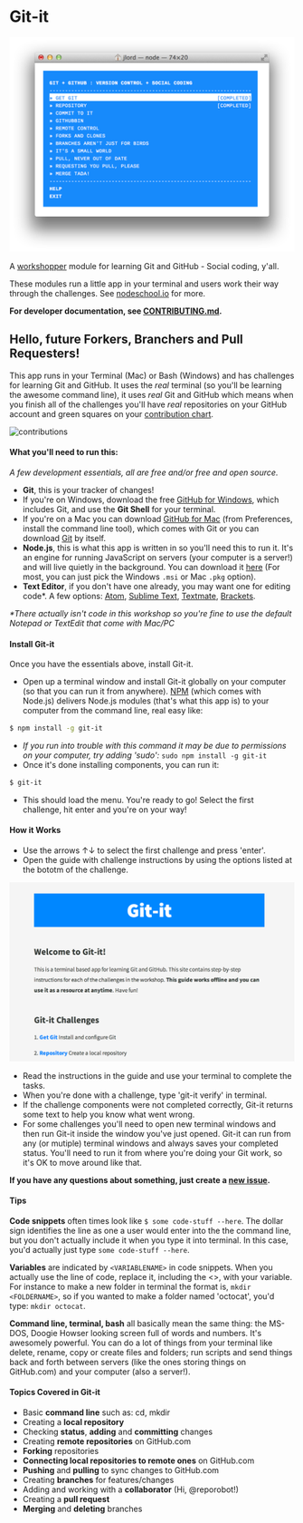 # Git-it

<!-- ![ss](https://raw2.github.com/jlord/git-it/master/git-it-ss.png) -->
![ss](git-it-ss.png)

A [workshopper](https://github.com/rvagg/workshopper) module for learning Git and GitHub - Social coding, y'all.

These modules run a little app in your terminal and users work their way through the challenges. See [nodeschool.io](http://nodeschool.io) for more.

**For developer documentation, see [CONTRIBUTING.md](#).**

## Hello, future Forkers, Branchers and Pull Requesters!

This app runs in your Terminal (Mac) or Bash (Windows) and has challenges for learning Git and GitHub. It uses the _real_ terminal (so you'll be learning the awesome command line), it uses _real_ Git and GitHub which means when you finish all of the challenges you'll have _real_ repositories on your GitHub account and green squares on your [contribution chart](https://github.com/blog/1360-introducing-contributions).

![contributions](https://raw2.github.com/jlord/git-it/master/ghcc.png)

#### What you'll need to run this:

_A few development essentials, all are free and/or free and open source._

- **Git**, this is your tracker of changes!
 - If you're on Windows, download the free [GitHub for Windows](http://windows.github.com), which includes Git, and use the **Git Shell** for your terminal.
 - If you're on a Mac you can download [GitHub for Mac](http://mac.github.com) (from Preferences, install the command line tool), which comes with Git or you can download  [Git](http://git-scm.com/downloads) by itself.
- **Node.js**, this is what this app is written in so you'll need this to run it. It's an engine for running JavaScript on servers (your computer is a server!) and will live quietly in the background. You can download it [here](http://nodejs.org/download/) (For most, you can just pick the Windows `.msi` or Mac `.pkg` option).
- **Text Editor**, if you don't have one already, you may want one for editing code*. A few options: [Atom](http://www.atom.io), [Sublime Text](http://www.sublimetext.com/2), [Textmate](http://macromates.com/download), [Brackets](http://brackets.io/).

_*There actually isn't code in this workshop so you're fine to use the default Notepad or TextEdit that come with Mac/PC_

#### Install Git-it

Once you have the essentials above, install Git-it.

- Open up a terminal window and install Git-it globally on your computer (so that you can run it from anywhere). [NPM](http://www.npmjs.org) (which comes with Node.js) delivers Node.js modules (that's what this app is) to your computer from the command line, real easy like:

```bash
$ npm install -g git-it
```
- _If you run into trouble with this command it may be due to permissions on your computer, try adding 'sudo':_ `sudo npm install -g git-it`
- Once it's done installing components, you can run it:

```bash
$ git-it
```
- This should load the menu. You're ready to go! Select the first challenge, hit enter and you're on your way!

#### How it Works

- Use the arrows ↑↓ to select the first challenge and press 'enter'.
- Open the guide with challenge instructions by using the options listed at the bototm of the challenge.

![img](guide-ss.png)

- Read the instructions in the guide and use your terminal to complete the tasks.
- When you're done with a challenge, type 'git-it verify' in terminal.
- If the challenge components were not completed correctly, Git-it returns some text to help you know what went wrong.
- For some challenges you'll need to open new terminal windows and then run Git-it inside the window you've just opened. Git-it can run from any  (or mutiple) terminal windows and always saves your completed status. You'll need to run it from where you're doing your Git work, so it's OK to move around like that.


**If you have any questions about something, just create a [new issue](https://github.com/jlord/git-it/issues/new).**

#### Tips

**Code snippets** often times look like `$ some code-stuff --here`. The dollar sign identifies the line as one a user would enter into the the command line, but you don't actually include it when you type it into terminal. In this case, you'd actually just type `some code-stuff --here`.

**Variables** are indicated by `<VARIABLENAME>` in code snippets. When you actually use the line of code, replace it, including the <>, with your variable. For instance to make a new folder in terminal the format is, `mkdir <FOLDERNAME>`, so if you wanted to make a folder named 'octocat', you'd type: `mkdir octocat`.

**Command line, terminal, bash** all basically mean the same thing: the MS-DOS, Doogie Howser looking screen full of words and numbers. It's awesomely powerful. You can do a lot of things from your terminal like delete, rename, copy or create files and folders; run scripts and send things back and forth between servers (like the ones storing things on GitHub.com) and your computer (also a server!).


#### Topics Covered in Git-it

- Basic **command line** such as: cd, mkdir
- Creating a **local repository**
- Checking **status**, **adding** and **committing** changes
- Creating **remote repositories** on GitHub.com
- **Forking** repositories
- **Connecting local repositories to remote ones** on GitHub.com
- **Pushing** and **pulling** to sync changes to GitHub.com
- Creating **branches** for features/changes
- Adding and working with a **collaborator** (Hi, @reporobot!)
- Creating a **pull request**
- **Merging** and **deleting** branches
